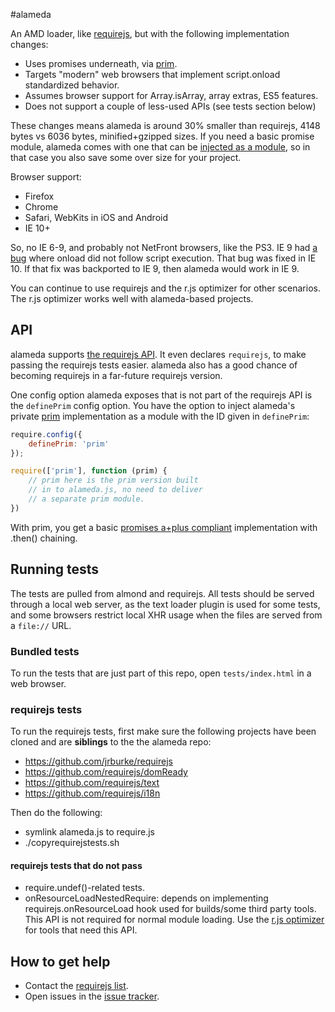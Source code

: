 #alameda

An AMD loader, like [requirejs](http://requirejs.org), but with the following
implementation changes:

* Uses promises underneath, via [prim](https://github.com/requirejs/prim).
* Targets "modern" web browsers that implement script.onload standardized behavior.
* Assumes browser support for Array.isArray, array extras, ES5 features.
* Does not support a couple of less-used APIs (see tests section below)

These changes means alameda is around 30% smaller than requirejs, 4148 bytes vs 6036 bytes, minified+gzipped sizes. If you need a basic promise module, alameda comes with
one that can be [injected as a module](#api), so in that case you also save some over
size for your project.

Browser support:

* Firefox
* Chrome
* Safari, WebKits in iOS and Android
* IE 10+

So, no IE 6-9, and probably not NetFront browsers, like the PS3. IE 9 had
[a bug](http://connect.microsoft.com/IE/feedback/details/648057/script-onload-event-is-not-fired-immediately-after-script-execution)
where onload did not follow script execution. That bug was fixed in IE 10. If that fix was backported to IE 9, then alameda would work in IE 9.

You can continue to use requirejs and the r.js optimizer for other scenarios.
The r.js optimizer works well with alameda-based projects.

## API

alameda supports [the requirejs API](http://requirejs.org/docs/api.html). It even
declares `requirejs`, to make passing the requirejs tests easier. alameda also
has a good chance of becoming requirejs in a far-future requirejs version.

One config option alameda exposes that is not part of the requirejs API is the
`definePrim` config option. You have the option to inject alameda's private
[prim](https://github.com/requirejs/prim) implementation as a module with the
ID given in `definePrim`:

```javascript
require.config({
    definePrim: 'prim'
});

require(['prim'], function (prim) {
    // prim here is the prim version built
    // in to alameda.js, no need to deliver
    // a separate prim module.
})
```

With prim, you get a basic [promises a+plus compliant](https://github.com/promises-aplus/promises-tests) implementation with .then() chaining.

## Running tests

The tests are pulled from almond and requirejs. All tests should be served
through a local web server, as the text loader plugin is used for some tests,
and some browsers restrict local XHR usage when the files are served from
a `file://` URL.

### Bundled tests

To run the tests that are just part of this repo, open `tests/index.html` in
a web browser.

### requirejs tests

To run the requirejs tests, first make sure the following projects have been cloned and are **siblings** to the the alameda repo:

* https://github.com/jrburke/requirejs
* https://github.com/requirejs/domReady
* https://github.com/requirejs/text
* https://github.com/requirejs/i18n

Then do the following:

* symlink alameda.js to require.js
* ./copyrequirejstests.sh

#### requirejs tests that do not pass

* require.undef()-related tests.
* onResourceLoadNestedRequire: depends on implementing requirejs.onResourceLoad
hook used for builds/some third party tools. This API is not required for normal
module loading. Use the [r.js optimizer](http://requirejs.org/docs/optimization.html)
for tools that need this API.

## How to get help

* Contact the [requirejs list](https://groups.google.com/group/requirejs).
* Open issues in the [issue tracker](https://github.com/requirejs/alameda/issues).
